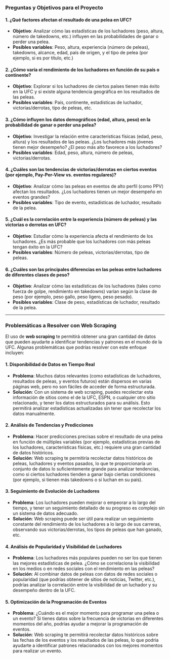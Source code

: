 ### Preguntas y Objetivos para el Proyecto

#### **1. ¿Qué factores afectan el resultado de una pelea en UFC?**

* **Objetivo**: Analizar cómo las estadísticas de los luchadores (peso, altura, número de takedowns, etc.) influyen en las probabilidades de ganar o perder una pelea.
* **Posibles variables**: Peso, altura, experiencia (número de peleas), takedowns, alcance, edad, país de origen, y el tipo de pelea (por ejemplo, si es por título, etc.)

#### **2. ¿Cómo varía el rendimiento de los luchadores en función de su país o continente?**

* **Objetivo**: Explorar si los luchadores de ciertos países tienen más éxito en la UFC y si existe alguna tendencia geográfica en los resultados de las peleas.
* **Posibles variables**: País, continente, estadísticas de luchador, victorias/derrotas, tipo de peleas, etc.

#### **3. ¿Cómo influyen los datos demográficos (edad, altura, peso) en la probabilidad de ganar o perder una pelea?**

* **Objetivo**: Investigar la relación entre características físicas (edad, peso, altura) y los resultados de las peleas. ¿Los luchadores más jóvenes tienen mejor desempeño? ¿El peso más alto favorece a los luchadores?
* **Posibles variables**: Edad, peso, altura, número de peleas, victorias/derrotas.

#### **4. ¿Cuáles son las tendencias de victorias/derrotas en ciertos eventos (por ejemplo, Pay-Per-View vs. eventos regulares)?**

* **Objetivo**: Analizar cómo las peleas en eventos de alto perfil (como PPV) afectan los resultados. ¿Los luchadores tienen un mejor desempeño en eventos grandes?
* **Posibles variables**: Tipo de evento, estadísticas de luchador, resultado de la pelea.

#### **5. ¿Cuál es la correlación entre la experiencia (número de peleas) y las victorias o derrotas en UFC?**

* **Objetivo**: Estudiar cómo la experiencia afecta el rendimiento de los luchadores. ¿Es más probable que los luchadores con más peleas tengan éxito en la UFC?
* **Posibles variables**: Número de peleas, victorias/derrotas, tipo de peleas.

#### **6. ¿Cuáles son las principales diferencias en las peleas entre luchadores de diferentes clases de peso?**

* **Objetivo**: Analizar cómo las estadísticas de los luchadores (tales como fuerza de golpe, rendimiento en takedowns) varían según la clase de peso (por ejemplo, peso gallo, peso ligero, peso pesado).
* **Posibles variables**: Clase de peso, estadísticas de luchador, resultado de la pelea.

---

### Problemáticas a Resolver con Web Scraping

El uso de **web scraping** te permitirá obtener una gran cantidad de datos que pueden ayudarte a identificar tendencias y patrones en el mundo de la UFC. Algunas problemáticas que podrías resolver con este enfoque incluyen:

#### **1. Disponibilidad de Datos en Tiempo Real**

* **Problema**: Muchos datos relevantes (como estadísticas de luchadores, resultados de peleas, y eventos futuros) están dispersos en varias páginas web, pero no son fáciles de acceder de forma estructurada.
* **Solución**: Con un sistema de web scraping, puedes recolectar esta información de sitios como el de la UFC, ESPN, o cualquier otro sitio relacionado, y tener los datos estructurados para su análisis. Esto permitirá analizar estadísticas actualizadas sin tener que recolectar los datos manualmente.

#### **2. Análisis de Tendencias y Predicciones**

* **Problema**: Hacer predicciones precisas sobre el resultado de una pelea en función de múltiples variables (por ejemplo, estadísticas previas de los luchadores, características físicas, etc.) requiere una gran cantidad de datos históricos.
* **Solución**: Web scraping te permitiría recolectar datos históricos de peleas, luchadores y eventos pasados, lo que te proporcionaría un conjunto de datos lo suficientemente grande para analizar tendencias, como si ciertos luchadores tienden a ganar bajo ciertas condiciones (por ejemplo, si tienen más takedowns o si luchan en su país).

#### **3. Seguimiento de Evolución de Luchadores**

* **Problema**: Los luchadores pueden mejorar o empeorar a lo largo del tiempo, y tener un seguimiento detallado de su progreso es complejo sin un sistema de datos adecuado.
* **Solución**: Web scraping puede ser útil para realizar un seguimiento constante del rendimiento de los luchadores a lo largo de sus carreras, observando sus victorias/derrotas, los tipos de peleas que han ganado, etc.

#### **4. Análisis de Popularidad y Visibilidad de Luchadores**

* **Problema**: Los luchadores más populares pueden no ser los que tienen las mejores estadísticas de pelea. ¿Cómo se correlaciona la visibilidad en los medios o en redes sociales con el rendimiento en las peleas?
* **Solución**: Al combinar datos de peleas con datos de redes sociales o popularidad (que podrías obtener de sitios de noticias, Twitter, etc.), podrías analizar la correlación entre la visibilidad de un luchador y su desempeño dentro de la UFC.

#### **5. Optimización de la Programación de Eventos**

* **Problema**: ¿Cuándo es el mejor momento para programar una pelea o un evento? Si tienes datos sobre la frecuencia de victorias en diferentes momentos del año, podrías ayudar a mejorar la programación de eventos.
* **Solución**: Web scraping te permitirá recolectar datos históricos sobre las fechas de los eventos y los resultados de las peleas, lo que podría ayudarte a identificar patrones relacionados con los mejores momentos para realizar un evento.
